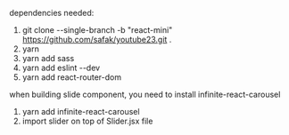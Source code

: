 


dependencies needed:
1. git clone --single-branch -b  "react-mini" https://github.com/safak/youtube23.git .
2. yarn 
3. yarn add sass
4. yarn add eslint --dev
5. yarn add react-router-dom

when building slide component, you need to install infinite-react-carousel
1. yarn add infinite-react-carousel 
2. import slider on top of Slider.jsx file 